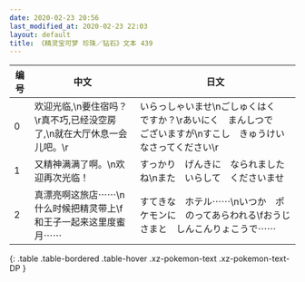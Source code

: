 ```yaml
---
date: 2020-02-23 20:56
last_modified_at: 2020-02-23 22:03
layout: default
title: 《精灵宝可梦 珍珠／钻石》文本 439
---
```

| 编号 | 中文 | 日文 |
| ---- | ---- | ---- |
| 0 | 欢迎光临,\n要住宿吗？\r真不巧,已经没空房了,\n就在大厅休息一会儿吧。\r | いらっしゃいませ\nごしゅくはく　ですか？\rあいにく　まんしつで　ございますが\nすこし　きゅうけい　なさってください\r |
| 1 | 又精神满满了啊。\n欢迎再次光临！ | すっかり　げんきに　なられましたね\nまた　いらして　くださいませ |
| 2 | 真漂亮啊这旅店⋯⋯\n什么时候把精灵带上\f和王子一起来这里度蜜月⋯⋯ | すてきな　ホテル⋯⋯\nいつか　ポケモンに　のってあらわれる\fおうじさまと　しんこんりょこうで⋯⋯ |
{: .table .table-bordered .table-hover .xz-pokemon-text .xz-pokemon-text-DP }
